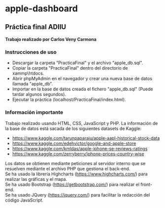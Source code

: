 # apple-dashboard
## Práctica final ADIIU ##
#### Trabajo realizado por Carlos Veny Carmona ####

### Instrucciones de uso ###
- Descargar la carpeta "PracticaFinal" y el archivo "apple_db.sql".
- Copiar la carpeta "PracticaFinal" dentro del directorio de xammp\htdocs\.
- Abrir phpMyAdmin en el navegador y crear una nueva base de datos llamada "apple_db".
- Importar en la base de datos creada el fichero "apple_db.sql" (Puede tardar algunos segundos).
- Ejecutar la práctica (localhost/PracticaFinal/index.html).

### Información importante ###
Trabajo realizado usando HTML, CSS, JavaScript y PHP. La información de la base de datos está sacada de los siguientes datasets de Kaggle:
- https://www.kaggle.com/tarunpaparaju/apple-aapl-historical-stock-data
- https://www.kaggle.com/edehvictor/google-and-apple-store
- https://www.kaggle.com/kmldas/apple-iphone-se-reviews-ratings
- https://www.kaggle.com/zerryberry/iphone-prices-country-wise

Los datos se obtienen mediante peticiones al servidor interno que se resuelven mediante el archivo PHP que gestiona el back-end.  
Se ha usado la librería Highcharts (https://www.highcharts.com/) para realizar las gráficas y el mapa.  
Se ha usado Bootstrap (https://getbootstrap.com/) para realizar el front-end.  
Se ha usado JQuery (https://jquery.com/) para facilitar la redacción del código JavaScript.
